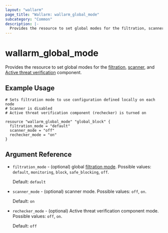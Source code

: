```yaml
---
layout: "wallarm"
page_title: "Wallarm: wallarm_global_mode"
subcategory: "Common"
description: |-
  Provides the resource to set global modes for the filtration, scanner, and Active threat verification component.
---
```


# wallarm_global_mode

  Provides the resource to set global modes for the [filtration][1], [scanner][2], and [Active threat verification][3] component.

## Example Usage

```hcl
# Sets filtration mode to use configuration defined locally on each node
# Scanner is disabled
# Active threat verification component (rechecker) is turned on

resource "wallarm_global_mode" "global_block" {
  filtration_mode = "default"
  scanner_mode = "off"
  rechecker_mode = "on"
}

```

## Argument Reference

* `filtration_mode` - (optional) global [filtration mode][1]. Possible values: `default`, `monitoring`, `block`, `safe_blocking`, `off`.

  Default: `default`
* `scanner_mode` - (optional) scanner mode. Possible values: `off`, `on`.

  Default: `on`
* `rechecker_mode` - (optional) Active threat verification component mode. Possible values: `off`, `on`.

  Default: `off`

[1]: https://docs.wallarm.com/admin-en/configure-wallarm-mode/
[2]: https://docs.wallarm.com/user-guides/scanner/intro/
[3]: https://docs.wallarm.com/user-guides/scanner/intro/#active-threat-verification
